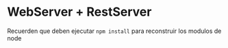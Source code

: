 # WebServer +  RestServer

Recuerden que deben ejecutar ```npm install``` para reconstruir los modulos de node